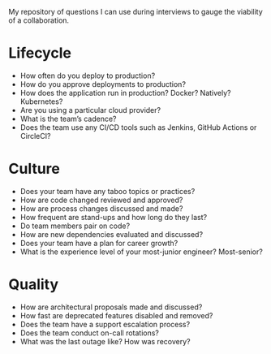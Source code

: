 My repository of questions I can use during interviews to gauge the viability of a collaboration.

# Lifecycle

- How often do you deploy to production?
- How do you approve deployments to production?
- How does the application run in production? Docker? Natively? Kubernetes?
- Are you using a particular cloud provider?
- What is the team’s cadence?
- Does the team use any CI/CD tools such as Jenkins, GitHub Actions or CircleCI?

# Culture

- Does your team have any taboo topics or practices?
- How are code changed reviewed and approved?
- How are process changes discussed and made?
- How frequent are stand-ups and how long do they last?
- Do team members pair on code?
- How are new dependencies evaluated and discussed?
- Does your team have a plan for career growth?
- What is the experience level of your most-junior engineer? Most-senior? 

# Quality

- How are architectural proposals made and discussed?
- How fast are deprecated features disabled and removed? 
- Does the team have a support escalation process?
- Does the team conduct on-call rotations?
- What was the last outage like? How was recovery?
   